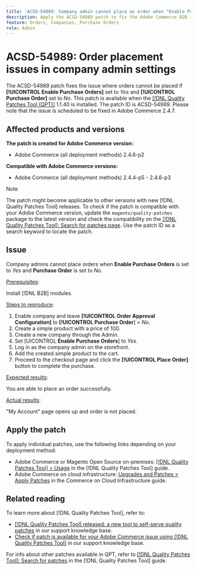 ```yaml
---
title: 'ACSD-54989: Company admin cannot place an order when "Enable Purchase Orders" is set to "Yes" and "Purchase Order" is set to "No"'
description: Apply the ACSD-54989 patch to fix the Adobe Commerce B2B issue where Company Admin users cannot place orders if [!UICONTROL Enable Purchase Orders] set to 'yes' and [!UICONTROL Purchase Order] set to 'no'.
feature: Orders, Companies, Purchase Orders
role: Admin
---
```

# ACSD-54989: Order placement issues in company admin settings

The ACSD-54989 patch fixes the issue where orders cannot be placed if **[!UICONTROL Enable Purchase Orders]** set to *Yes* and **[!UICONTROL Purchase Order]** set to *No*. This patch is available when the [[!DNL Quality Patches Tool (QPT)]](/help/announcements/adobe-commerce-announcements/magento-quality-patches-released-new-tool-to-self-serve-quality-patches.md) 1.1.40 is installed. The patch ID is ACSD-54989. Please note that the issue is scheduled to be fixed in Adobe Commerce 2.4.7.

## Affected products and versions

**The patch is created for Adobe Commerce version:**

* Adobe Commerce (all deployment methods) 2.4.6-p2

**Compatible with Adobe Commerce versions:**

* Adobe Commerce (all deployment methods) 2.4.4-p5 - 2.4.6-p3

>[!NOTE]
>
>The patch might become applicable to other versions with new [!DNL Quality Patches Tool] releases. To check if the patch is compatible with your Adobe Commerce version, update the `magento/quality-patches` package to the latest version and check the compatibility on the [[!DNL Quality Patches Tool]: Search for patches page](https://experienceleague.adobe.com/tools/commerce-quality-patches/index.html). Use the patch ID as a search keyword to locate the patch.

## Issue

Company admins cannot place orders when **Enable Purchase Orders** is set to *Yes* and **Purchase Order** is set to *No*.

<u>Prerequisites</u>:

Install [!DNL B2B] modules.

<u>Steps to reproduce</u>:

1. Enable company and leave **[!UICONTROL Order Approval Configuration]** to **[!UICONTROL Purchase Order**] = *No*.
1. Create a simple product with a price of 100.
1. Create a new company through the Admin.
1. Set [UICONTROL **Enable Purchase Orders**] to *Yes*.
1. Log in as the company admin on the storefront.
1. Add the created simple product to the cart.
1. Proceed to the checkout page and click the **[!UICONTROL Place Order]** button to complete the purchase.

<u>Expected results</u>:

You are able to place an order successfully.

<u>Actual results</u>:

"My Account" page opens up and order is not placed.

## Apply the patch

To apply individual patches, use the following links depending on your deployment method:

* Adobe Commerce or Magento Open Source on-premises: [[!DNL Quality Patches Tool] > Usage](https://experienceleague.adobe.com/docs/commerce-operations/tools/quality-patches-tool/usage.html) in the [!DNL Quality Patches Tool] guide.
* Adobe Commerce on cloud infrastructure: [Upgrades and Patches > Apply Patches](https://experienceleague.adobe.com/docs/commerce-cloud-service/user-guide/develop/upgrade/apply-patches.html) in the Commerce on Cloud Infrastructure guide.

## Related reading

To learn more about [!DNL Quality Patches Tool], refer to:

* [[!DNL Quality Patches Tool] released: a new tool to self-serve quality patches](/help/announcements/adobe-commerce-announcements/magento-quality-patches-released-new-tool-to-self-serve-quality-patches.md) in our support knowledge base.
* [Check if patch is available for your Adobe Commerce issue using [!DNL Quality Patches Tool]](/help/support-tools/patches-available-in-qpt-tool/check-patch-for-magento-issue-with-magento-quality-patches.md) in our support knowledge base.

For info about other patches available in QPT, refer to [[!DNL Quality Patches Tool]: Search for patches](https://experienceleague.adobe.com/tools/commerce-quality-patches/index.html) in the [!DNL Quality Patches Tool] guide.
